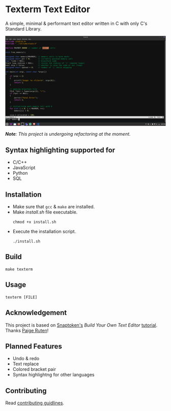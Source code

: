 # Texterm Text Editor

A simple, minimal & performant text editor written in C with only C's Standard Library.

![Screenshot](./img/ss.png)

_**Note**: This project is undergoing refactoring at the moment._

## Syntax highlighting supported for

- C/C++
- JavaScript
- Python
- SQL

## Installation

- Make sure that `gcc` & `make` are installed.
- Make _install.sh_ file executable.
  ```
  chmod +x install.sh
  ```
- Execute the installation script.
  ```
  ./install.sh
  ```

## Build

```
make texterm
```

## Usage

```
texterm [FILE]
```

## Acknowledgement

This project is based on [Snaptoken's](https://github.com/snaptoken) _Build Your Own Text Editor_ [tutorial](https://viewsourcecode.org/snaptoken/kilo/). Thanks [Paige Ruten](https://github.com/paigeruten)!

## Planned Features

- Undo & redo
- Text replace
- Colored bracket pair
- Syntax highlightng for other languages

## Contributing

Read [contributing guidlines](./CONTRIBUTING.md).
